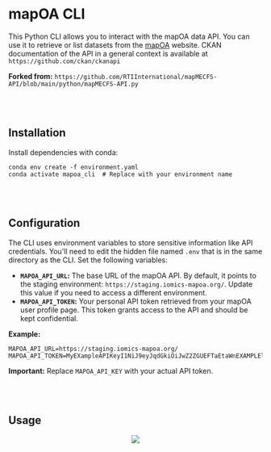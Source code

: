 # mapOA CLI
This Python CLI allows you to interact with the mapOA data API.
You can use it to retrieve or list datasets from the [mapOA](https://staging.iomics-mapoa.org/) website.
CKAN documentation of the API in a general context is available at `https://github.com/ckan/ckanapi`

**Forked from:** `https://github.com/RTIInternational/mapMECFS-API/blob/main/python/mapMECFS-API.py`



<br><br>



## Installation
Install dependencies with conda:
```shell
conda env create -f environment.yaml
conda activate mapoa_cli  # Replace with your environment name
```

<br><br>


## Configuration
The CLI uses environment variables to store sensitive information like API credentials.
You'll need to edit the hidden file named `.env` that is in the same directory as the CLI.
Set the following variables:

* **`MAPOA_API_URL`:** The base URL of the mapOA API. By default, it points to the staging environment: `https://staging.iomics-mapoa.org/`. Update this value if you need to access a different environment.
* **`MAPOA_API_TOKEN`:** Your personal API token retrieved from your mapOA user profile page. This token grants access to the API and should be kept confidential.


**Example:**
```
MAPOA_API_URL=https://staging.iomics-mapoa.org/
MAPOA_API_TOKEN=MyEXampleAPIKeyI1NiJ9eyJqdGkiOiJwZ2ZGUEFTaEtaWnEXAMPLElKSUswMHJlbexamplemRLa1YtWWRvZmhkQVJQYVotT3FYT2owIiwiaWF0IjoxN4fQ.3HvcveO1vXhqUbKqkr76YVKdreXAMPL3
```

**Important:** Replace `MAPOA_API_KEY` with your actual API token.


<br><br>




## Usage
<p align="center"><img src="mapoa_api_demo.gif"/></p>